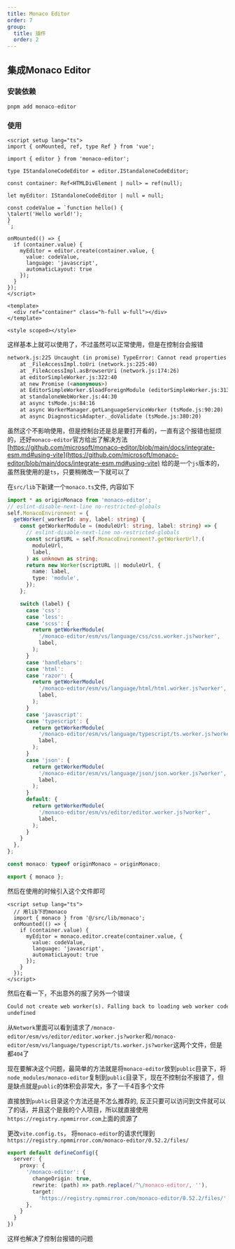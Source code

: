 ```yaml
---
title: Monaco Editor
order: 7
group:
  title: 插件
  order: 2
---
```


## 集成Monaco Editor

### 安装依赖

```shell
pnpm add monaco-editor
```

### 使用

```vue
<script setup lang="ts">
import { onMounted, ref, type Ref } from 'vue';

import { editor } from 'monaco-editor';

type IStandaloneCodeEditor = editor.IStandaloneCodeEditor;

const container: Ref<HTMLDivElement | null> = ref(null);

let myEditor: IStandaloneCodeEditor | null = null;

const codeValue = `function hello() {
\talert('Hello world!');
}
`;

onMounted(() => {
  if (container.value) {
    myEditor = editor.create(container.value, {
      value: codeValue,
      language: 'javascript',
      automaticLayout: true
    });
  }
});
</script>

<template>
  <div ref="container" class="h-full w-full"></div>
</template>

<style scoped></style>
```

这样基本上就可以使用了，不过虽然可以正常使用，但是在控制台会报错

```html
network.js:225 Uncaught (in promise) TypeError: Cannot read properties of undefined (reading 'toUrl')
    at _FileAccessImpl.toUri (network.js:225:40)
    at _FileAccessImpl.asBrowserUri (network.js:174:26)
    at editorSimpleWorker.js:322:40
    at new Promise (<anonymous>)
    at EditorSimpleWorker.$loadForeignModule (editorSimpleWorker.js:313:16)
    at standaloneWebWorker.js:44:30
    at async tsMode.js:84:16
    at async WorkerManager.getLanguageServiceWorker (tsMode.js:90:20)
    at async DiagnosticsAdapter._doValidate (tsMode.js:380:20)
```

虽然这个不影响使用，但是控制台还是总是要打开看的，一直有这个报错也挺烦的，还好`monaco-editor`官方给出了解决方法
[https://github.com/microsoft/monaco-editor/blob/main/docs/integrate-esm.md#using-vite](https://github.com/microsoft/monaco-editor/blob/main/docs/integrate-esm.md#using-vite)
给的是一个`js`版本的，虽然我使用的是`ts`，只要稍微改一下就可以了

在`src/lib`下新建一个`monaco.ts`文件, 内容如下

```typescript
import * as originMonaco from 'monaco-editor';
// eslint-disable-next-line no-restricted-globals
self.MonacoEnvironment = {
  getWorker(_workerId: any, label: string) {
    const getWorkerModule = (moduleUrl: string, label: string) => {
      // eslint-disable-next-line no-restricted-globals
      const scriptURL = self.MonacoEnvironment?.getWorkerUrl?.(
        moduleUrl,
        label,
      ) as unknown as string;
      return new Worker(scriptURL || moduleUrl, {
        name: label,
        type: 'module',
      });
    };

    switch (label) {
      case 'css':
      case 'less':
      case 'scss': {
        return getWorkerModule(
          '/monaco-editor/esm/vs/language/css/css.worker.js?worker',
          label,
        );
      }
      case 'handlebars':
      case 'html':
      case 'razor': {
        return getWorkerModule(
          '/monaco-editor/esm/vs/language/html/html.worker.js?worker',
          label,
        );
      }
      case 'javascript':
      case 'typescript': {
        return getWorkerModule(
          '/monaco-editor/esm/vs/language/typescript/ts.worker.js?worker',
          label,
        );
      }
      case 'json': {
        return getWorkerModule(
          '/monaco-editor/esm/vs/language/json/json.worker.js?worker',
          label,
        );
      }
      default: {
        return getWorkerModule(
          '/monaco-editor/esm/vs/editor/editor.worker.js?worker',
          label,
        );
      }
    }
  },
};

const monaco: typeof originMonaco = originMonaco;

export { monaco };
```

然后在使用的时候引入这个文件即可

```vue
<script setup lang="ts">
  // 用lib下的monaco
  import { monaco } from '@/src/lib/monaco';
  onMounted(() => {
    if (container.value) {
      myEditor = monaco.editor.create(container.value, {
        value: codeValue,
        language: 'javascript',
        automaticLayout: true
      });
    }
  });
</script>
```

然后在看一下，不出意外的报了另外一个错误

```html
Could not create web worker(s). Falling back to loading web worker code in main thread, which might cause UI freezes. Please see https://github.com/microsoft/monaco-editor#faq
undefined
```

从`Network`里面可以看到请求了`/monaco-editor/esm/vs/editor/editor.worker.js?worker`和`/monaco-editor/esm/vs/language/typescript/ts.worker.js?worker`这两个文件，但是都`404`了

现在要解决这个问题，最简单的方法就是将`monaco-editor`放到`public`目录下，将`node_modules/monaco-editor`复制到`public`目录下，现在不控制台不报错了，但是缺点就是`public`的体积会非常大，多了一千4百多个文件

直接放到`public`目录这个方法还是不怎么推荐的, 反正只要可以访问到文件就可以了的话，并且这个是我的个人项目，所以就直接使用`https://registry.npmmirror.com`上面的资源了

更改`vite.config.ts`， 将`monaco-editor`的请求代理到`https://registry.npmmirror.com/monaco-editor/0.52.2/files/`

```typescript
export default defineConfig({
  server: {
    proxy: {
      '/monaco-editor': {
        changeOrigin: true,
        rewrite: (path) => path.replace(/^\/monaco-editor/, ''),
        target:
          'https://registry.npmmirror.com/monaco-editor/0.52.2/files/',
      },
    }
  }
})
```

这样也解决了控制台报错的问题

